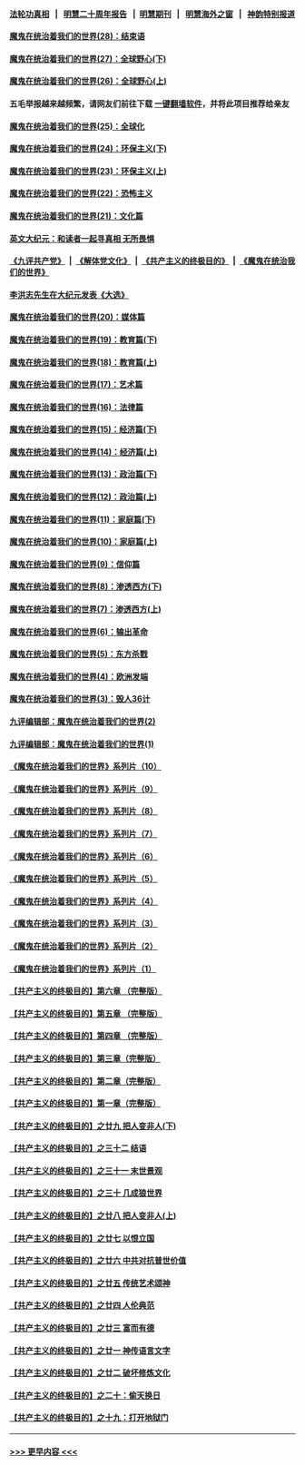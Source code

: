 #### [法轮功真相](https://github.com/gfw-breaker/truth/blob/master/README.md?t=0) &nbsp;&nbsp;|&nbsp;&nbsp; [明慧二十周年报告](https://github.com/gfw-breaker/mh-reports/blob/master/README.md?t=0) &nbsp;&nbsp;|&nbsp;&nbsp;[明慧期刊](https://github.com/gfw-breaker/mh-qikan) &nbsp;&nbsp;|&nbsp;&nbsp; [明慧海外之窗](https://github.com/gfw-breaker/mh-news/blob/master/README.md?t=0) &nbsp;&nbsp;|&nbsp;&nbsp; [神韵特别报道](https://github.com/gfw-breaker/mh-news/blob/master/shenyun.md?t=0)
#### [魔鬼在统治着我们的世界(28)：结束语](../pages/nsc422/n10936246.md?t=06101501) 
#### [魔鬼在统治着我们的世界(27)：全球野心(下)](../pages/nsc422/n10928319.md?t=06101501) 
#### [魔鬼在统治着我们的世界(26)：全球野心(上)](../pages/nsc422/n10900318.md?t=06101501) 
#### 五毛举报越来越频繁，请网友们前往下载 [一键翻墙软件](https://github.com/gfw-breaker/ssr-accounts)，并将此项目推荐给亲友
#### [魔鬼在统治着我们的世界(25)：全球化](../pages/nsc422/n10788205.md?t=06101501) 
#### [魔鬼在统治着我们的世界(24)：环保主义(下)](../pages/nsc422/n10695307.md?t=06101501) 
#### [魔鬼在统治着我们的世界(23)：环保主义(上)](../pages/nsc422/n10688613.md?t=06101501) 
#### [魔鬼在统治着我们的世界(22)：恐怖主义](../pages/nsc422/n10614727.md?t=06101501) 
#### [魔鬼在统治着我们的世界(21)：文化篇](../pages/nsc422/n10597706.md?t=06101501) 
#### [英文大纪元：和读者一起寻真相 无所畏惧](../pages/nsc422/n12542027.md?t=06101501) 
#### [《九评共产党》](https://github.com/begood0513/9ping.md/blob/master/README.md) &nbsp;|&nbsp; [《解体党文化》](../../../../jtdwh.md/blob/master/README.md)  &nbsp;|&nbsp; [《共产主义的终极目的》](../../../../gczydzjmd.md/blob/master/README.md) &nbsp;|&nbsp; [《魔鬼在统治我们的世界》](../../../../mgztzwmdsj.md/blob/master/README.md) 
#### [李洪志先生在大纪元发表《大选》](../pages/nsc422/n12534746.md?t=06101501) 
#### [魔鬼在统治着我们的世界(20)：媒体篇](../pages/nsc422/n10586579.md?t=06101501) 
#### [魔鬼在统治着我们的世界(19)：教育篇(下)](../pages/nsc422/n10564808.md?t=06101501) 
#### [魔鬼在统治着我们的世界(18)：教育篇(上)](../pages/nsc422/n10526970.md?t=06101501) 
#### [魔鬼在统治着我们的世界(17)：艺术篇](../pages/nsc422/n10499093.md?t=06101501) 
#### [魔鬼在统治着我们的世界(16)：法律篇](../pages/nsc422/n10485969.md?t=06101501) 
#### [魔鬼在统治着我们的世界(15)：经济篇(下)](../pages/nsc422/n10469975.md?t=06101501) 
#### [魔鬼在统治着我们的世界(14)：经济篇(上)](../pages/nsc422/n10457370.md?t=06101501) 
#### [魔鬼在统治着我们的世界(13)：政治篇(下)](../pages/nsc422/n10448270.md?t=06101501) 
#### [魔鬼在统治着我们的世界(12)：政治篇(上)](../pages/nsc422/n10444576.md?t=06101501) 
#### [魔鬼在统治着我们的世界(11)：家庭篇(下)](../pages/nsc422/n10440961.md?t=06101501) 
#### [魔鬼在统治着我们的世界(10)：家庭篇(上)](../pages/nsc422/n10435448.md?t=06101501) 
#### [魔鬼在统治着我们的世界(9)：信仰篇](../pages/nsc422/n10432159.md?t=06101501) 
#### [魔鬼在统治着我们的世界(8)：渗透西方(下)](../pages/nsc422/n10429603.md?t=06101501) 
#### [魔鬼在统治着我们的世界(7)：渗透西方(上)](../pages/nsc422/n10426013.md?t=06101501) 
#### [魔鬼在统治着我们的世界(6)：输出革命](../pages/nsc422/n10421536.md?t=06101501) 
#### [魔鬼在统治着我们的世界(5)：东方杀戮](../pages/nsc422/n10417707.md?t=06101501) 
#### [魔鬼在统治着我们的世界(4)：欧洲发端](../pages/nsc422/n10414890.md?t=06101501) 
#### [魔鬼在统治着我们的世界(3)：毁人36计](../pages/nsc422/n10411583.md?t=06101501) 
#### [九评编辑部：魔鬼在统治着我们的世界(2)](../pages/nsc422/n10410036.md?t=06101501) 
#### [九评编辑部：魔鬼在统治着我们的世界(1)](../pages/nsc422/n10406825.md?t=06101501) 
#### [《魔鬼在统治着我们的世界》系列片（10）](../pages/nsc422/n12292670.md?t=06101501) 
#### [《魔鬼在统治着我们的世界》系列片（9）](../pages/nsc422/n12290859.md?t=06101501) 
#### [《魔鬼在统治着我们的世界》系列片（8）](../pages/nsc422/n12287445.md?t=06101501) 
#### [《魔鬼在统治着我们的世界》系列片（7）](../pages/nsc422/n12283425.md?t=06101501) 
#### [《魔鬼在统治着我们的世界》系列片（6）](../pages/nsc422/n12282314.md?t=06101501) 
#### [《魔鬼在统治着我们的世界》系列片（5）](../pages/nsc422/n12281419.md?t=06101501) 
#### [《魔鬼在统治着我们的世界》系列片（4）](../pages/nsc422/n12274024.md?t=06101501) 
#### [《魔鬼在统治着我们的世界》系列片（3）](../pages/nsc422/n12271322.md?t=06101501) 
#### [《魔鬼在统治着我们的世界》系列片（2）](../pages/nsc422/n12269049.md?t=06101501) 
#### [《魔鬼在统治着我们的世界》系列片（1）](../pages/nsc422/n12267575.md?t=06101501) 
#### [【共产主义的终极目的】第六章 （完整版）](../pages/nsc422/n11428913.md?t=06101501) 
#### [【共产主义的终极目的】第五章 （完整版）](../pages/nsc422/n11428912.md?t=06101501) 
#### [【共产主义的终极目的】第四章 （完整版）](../pages/nsc422/n11428907.md?t=06101501) 
#### [【共产主义的终极目的】第三章（完整版）](../pages/nsc422/n11428848.md?t=06101501) 
#### [【共产主义的终极目的】第二章（完整版）](../pages/nsc422/n11428831.md?t=06101501) 
#### [【共产主义的终极目的】第一章（完整版）](../pages/nsc422/n11417651.md?t=06101501) 
#### [【共产主义的终极目的】之廿九 把人变非人(下)](../pages/nsc422/n11344140.md?t=06101501) 
#### [【共产主义的终极目的】之三十二 结语](../pages/nsc422/n11360535.md?t=06101501) 
#### [【共产主义的终极目的】之三十一 末世景观](../pages/nsc422/n11351129.md?t=06101501) 
#### [【共产主义的终极目的】之三十 几成狼世界](../pages/nsc422/n11348280.md?t=06101501) 
#### [【共产主义的终极目的】之廿八 把人变非人(上)](../pages/nsc422/n11340492.md?t=06101501) 
#### [【共产主义的终极目的】之廿七 以恨立国](../pages/nsc422/n11336944.md?t=06101501) 
#### [【共产主义的终极目的】之廿六 中共对抗普世价值](../pages/nsc422/n11324785.md?t=06101501) 
#### [【共产主义的终极目的】之廿五 传统艺术颂神](../pages/nsc422/n11296396.md?t=06101501) 
#### [【共产主义的终极目的】之廿四 人伦典范](../pages/nsc422/n11296397.md?t=06101501) 
#### [【共产主义的终极目的】之廿三 富而有德](../pages/nsc422/n11283598.md?t=06101501) 
#### [【共产主义的终极目的】之廿一 神传语言文字](../pages/nsc422/n11263265.md?t=06101501) 
#### [【共产主义的终极目的】之廿二 破坏修炼文化](../pages/nsc422/n11245728.md?t=06101501) 
#### [【共产主义的终极目的】之二十：偷天换日](../pages/nsc422/n11238846.md?t=06101501) 
#### [【共产主义的终极目的】之十九：打开地狱门](../pages/nsc422/n11206376.md?t=06101501) 

----
#### [ >>> 更早内容 <<< ](../indexes/nsc422-earlier.md)
